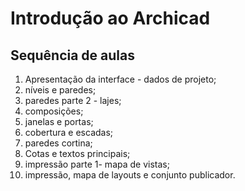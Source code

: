 # Introdução ao Archicad

## Sequência de aulas

1. Apresentação da interface - dados de projeto;
2. níveis e paredes;
3. paredes parte 2 - lajes;
4. composições;
5. janelas e portas;
6. cobertura e escadas;
7. paredes cortina;
8. Cotas e textos principais;
9. impressão parte 1- mapa de vistas;
10. impressão, mapa de layouts e conjunto publicador.
